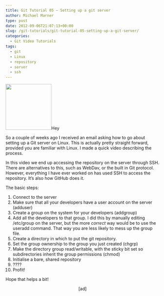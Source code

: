 ```yaml
---
title: Git Tutorial 05 – Setting up a git server
author: Michael Marner
type: post
date: 2012-09-06T21:07:13+00:00
slug: /git-tutorials/git-tutorial-05-setting-up-a-git-server/
categories:
  - Git Video Tutorials
tags:
  - git
  - Linux
  - repository
  - server
  - ssh
---
```


[<img loading="lazy" class="alignleft size-thumbnail wp-image-354" title="git-logo" src="../wp-content/uploads/2011/03/git-logo-150x150.png" alt="" width="150" height="150" srcset="../wp-content/uploads/2011/03/git-logo-150x150.png 150w, ../wp-content/uploads/2011/03/git-logo.png 256w" sizes="(max-width: 150px) 100vw, 150px" />][1]Hey

So a couple of weeks ago I received an email asking how to go about setting up a Git server on Linux. This is actually pretty straight forward, provided you are familiar with Linux. I made a quick video describing the process.

<!--more-->

In this video we end up accessing the repository on the server through SSH. There are alternatives to this, such as WebDav, or the built in Git protocol. However, everything I have ever worked on has used SSH to access the repository. It&#8217;s also how GitHub does it.

The basic steps:

1. Connect to the server
2. Make sure that all your developers have a user account on the server (adduser)
3. Create a group on the system for your developers (addgroup)
4. Add all the developers to that group. I did this by manually editing /etc/group on the server, but the more _correct_ way would be to use the useradd command. That way you are less likely to mess up the group file.
5. Create a directory in which to put the git repository.
6. Set the group ownership to the group you just created (chgrp)
7. Make the directory group read/writable, with the sticky bit set so subdirectories inherit the group permissions (chmod)
8. Initialise a bare, shared repository
9. ????
10. Profit!

Hope that helps a bit!

<p style="text-align: center;">
  [ad]
</p>

[1]: ../wp-content/uploads/2011/03/git-logo.png
